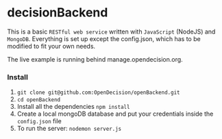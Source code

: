 # decisionBackend

This is a basic `RESTful web service` written with `JavaScript` (NodeJS) and `MongoDB`. Everything is set up except the config.json, which has to be modified to fit your own needs. 

The live example is running behind manage.opendecision.org.

### Install

1. `git clone git@github.com:OpenDecision/openBackend.git`
2. `cd openBackend`
3. Install all the dependencies `npm install`
5. Create a local mongoDB database and put your credentials inside the `config.json` file 
6. To run the server: `nodemon server.js`
